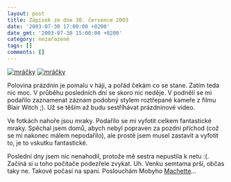 ```yaml
---
layout: post
title: Zápisek ze dne 30. července 2003
date: '2003-07-30 17:00:00 +0200'
date_gmt: '2003-07-30 15:00:00 +0200'
category: nezařazené
tags: []
comments: []
---
```

<div >  <a href="%base_url%/assets/old-images/mracky.jpg"><img alt="mráčky" src="%base_url%/assets/old-images/mracky_male.jpg"></a>  <a href="%base_url%/assets/old-images/mracky2.jpg"><img alt="mráčky" src="%base_url%/assets/old-images/mracky2_male.jpg"></a>  </div>
<p>Polovina prázdnin je pomalu v háji, a pořád čekám co se stane. Zatím teda nic moc.   V průběhu posledních dní se skoro nic neděje. V podnělí se mi podařilo zaznamenat záznam   podobný stylem roztřepané kameře z filmu Blair Witch ;). Už se těším až budu sestříhávat prázdninové video.</p>
<p>Ve fotkách nahoře jsou mraky.   Podařilo se mi vyfotit celkem fantastické mraky. Spěchal jsem domů, abych nebyl popraven za pozdní příchod   (což se mi nakonec málem nepodařilo), ale prostě jsem musel zastavit a vyfotit to, je to vskutku fantastické.</p>
<p>Poslední dny jsem nic nenahodil, protože mě sestra nepustila k netu :(. Začíná si u toho počítače podezřele   zvykat. Uh. Venku semtama prší, občas taky ne. Takové počasí na spaní.   Poslouchám Mobyho <a href="art.php?a=machette.htm">Machette</a>...</p>
